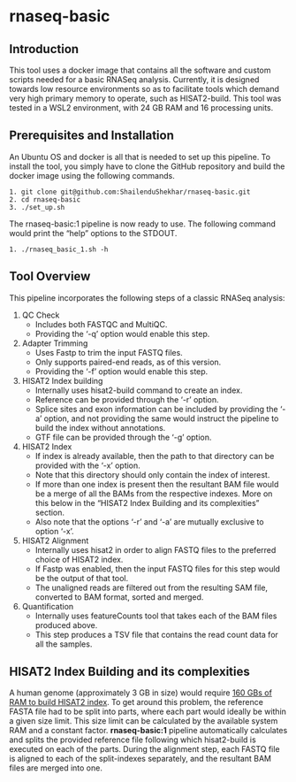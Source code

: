# rnaseq-basic
## Introduction
This tool uses a docker image that contains all the software and custom scripts needed for a basic RNASeq analysis.
Currently, it is designed towards low resource environments so as to facilitate tools which demand very high primary memory to operate, such as HISAT2-build. This tool was tested in a WSL2 environment, with 24 GB RAM and 16 processing units.
## Prerequisites and Installation
An Ubuntu OS and docker is all that is needed to set up this pipeline.
To install the tool, you simply have to clone the GitHub repository and build the docker image using the following commands.
```
1. git clone git@github.com:ShailenduShekhar/rnaseq-basic.git
2. cd rnaseq-basic
3. ./set_up.sh
```
The rnaseq-basic:1 pipeline is now ready to use. The following command would print the “help” options to the STDOUT.
```
1. ./rnaseq_basic_1.sh -h
```
## Tool Overview
This pipeline incorporates the following steps of a classic RNASeq analysis:
1. QC Check
   - Includes both FASTQC and MultiQC.
   - Providing the ‘-q’ option would enable this step.
3. Adapter Trimming
   - Uses Fastp to trim the input FASTQ files.
   - Only supports paired-end reads, as of this version.
   - Providing the ‘-f’ option would enable this step.
4. HISAT2 Index building
   - Internally uses hisat2-build command to create an index.
   -	Reference can be provided through the ‘-r’ option.
   -	Splice sites and exon information can be included by providing the ‘-a’ option, and not providing the same would instruct the pipeline to build the index without annotations.
   -	GTF file can be provided through the ‘-g’ option.
5. HISAT2 Index
   -	If index is already available, then the path to that directory can be provided with the ‘-x’ option.
   -	Note that this directory should only contain the index of interest.
   -	If more than one index is present then the resultant BAM file would be a merge of all the BAMs from the respective indexes. More on this below in the “HISAT2 Index Building and its complexities” section.
   -	Also note that the options ‘-r’ and ‘-a’ are mutually exclusive to option ‘-x’.
6. HISAT2 Alignment
   -	Internally uses hisat2 in order to align FASTQ files to the preferred choice of HISAT2 index.
   - If Fastp was enabled, then the input FASTQ files for this step would be the output of that tool.
   -	The unaligned reads are filtered out from the resulting SAM file, converted to BAM format, sorted and merged.
7. Quantification
   -	Internally uses featureCounts tool that takes each of the BAM files produced above.
   -	This step produces a TSV file that contains the read count data for all the samples.
## HISAT2 Index Building and its complexities
A human genome (approximately 3 GB in size) would require [160 GBs of RAM to build HISAT2 index](https://github.com/griffithlab/rnaseq_tutorial/wiki/Indexing#:~:text=WARNING%3A%20In%20order%20to%20index%20the%20entire%20human%20genome%2C%20HISAT2%20requires%20160GB%20of%20RAM.). To get around this problem, the reference FASTA file had to be split into parts, where each part would ideally be within a given size limit. This size limit can be calculated by the available system RAM and a constant factor.
**rnaseq-basic:1** pipeline automatically calculates and splits the provided reference file following which hisat2-build is executed on each of the parts. During the alignment step, each FASTQ file is aligned to each of the split-indexes separately, and the resultant BAM files are merged into one.
